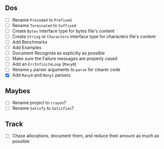 ## Dos

- [ ] Rename `Preceded` to `Prefixed`
- [ ] Rename `Terminated` to `Suffixed`
- [ ] Create `Bytes` interface type for bytes file's content
- [ ] Create `String` or `Characters` interface type for characters file's content
- [ ] Add Benchmarks
- [ ] Add Examples
- [ ] Document Recognize as explicitly as possible
- [ ] Make sure the Failure messages are properly cased
- [ ] Add an `ErrInfiniteLoop` (`Many0`)
- [ ] Rename `p` parser arguments to `parse` for clearer code
- [x] Add `Many0` and `Many1` parsers

## Maybes

- [ ] Rename project to `crayon`?
- [ ] Rename `Satisfy` to `Satisfies`?

## Track

- [ ] Chase allocations, document them, and reduce their amount as much as possible
